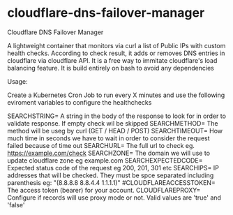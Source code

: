 # cloudflare-dns-failover-manager
Cloudflare DNS Failover Manager

A lightweight container that monitors via curl a list of Public IPs with custom health checks. According to check result, it adds or removes DNS entries in cloudflare via cloudflare API. It is a free way to immitate cloudflare's load balancing feature. It is build entirely on bash to avoid any dependencies


Usage:

Create a Kubernetes Cron Job to run every X minutes and use the following eviroment variables to configure the healthchecks

SEARCHSTRING= A string in the body of the response to look for in order to validate response. If empty check wil be skipped
SEARCHMETHOD= The method will be useg by curl (GET / HEAD / POST)
SEARCHTIMEOUT= How much time in seconds we have to wait in order to consider the request failed because of time out
SEARCHURL= The full url to check eg. https://example.com/check
SEARCHZONE= The domain we will use to update cloudflare zone eg example.com
SEARCHEXPECTEDCODE= Expected status code of the request eg 200, 201, 301 etc
SEARCHIPS= IP addresses that will be checked. They must be spce separated including parenthesis eg: "(8.8.8.8 8.8.4.4 1.1.1.1)"
#CLOUDFLAREACCESSTOKEN= The access token (bearer) for your account. 
CLOUDFLAREPROXY= Configure if records will use proxy mode or not. Valid values are 'true' and 'false' 


